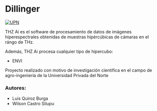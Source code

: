 # Dillinger

[![UPN](https://www.upn.edu.pe/sites/default/files/logo_0.png)](https://www.upn.edu.pe/)

THZ Ai es el software de procesamiento de datos de imágenes hiperespectrales obtenidas de muestras hipércúbicas de cámaras en el rángo de THz.


Además, THZ Ai procesa cualquier tipo de hipercubo:

  - ENVI

Proyecto realizado con motivo de investigación científica en el campo de agro-ingeniería de la Universidad Privada del Norte

### Autores:
  - Luis Quiroz Burga
  - Wilson Castro Silupu